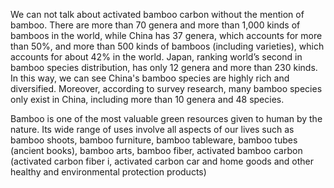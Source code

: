 We can not talk about activated bamboo carbon without the mention of bamboo. There are more than 70 genera and more than 1,000 kinds of bamboos in the world, while China has 37 genera, which accounts for more than 50%, and more than 500 kinds of bamboos (including varieties), which accounts for about 42% in the world. Japan, ranking world’s second in bamboo species distribution, has only 12 genera and more than 230 kinds. In this way, we can see China's bamboo species are highly rich and diversified. Moreover, according to survey research, many bamboo species only exist in China, including more than 10 genera and 48 species.

Bamboo is one of the most valuable green resources given to human by the nature. Its wide range of uses involve all aspects of our lives such as bamboo shoots, bamboo furniture, bamboo tableware, bamboo tubes (ancient books), bamboo arts, bamboo fiber, activated bamboo carbon (activated carbon fiber i, activated carbon car and home goods and other healthy and environmental protection products)
